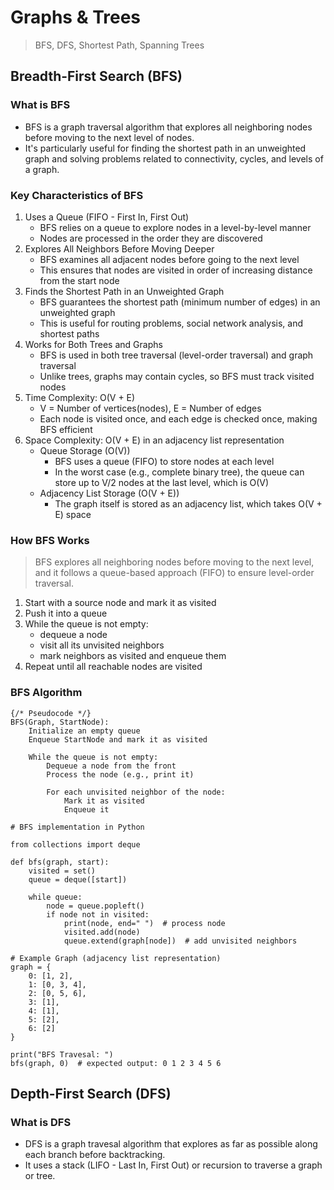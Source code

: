 # Graphs & Trees
> BFS, DFS, Shortest Path, Spanning Trees

## Breadth-First Search (BFS)

### What is BFS

- BFS is a graph traversal algorithm that explores all neighboring nodes before moving to the next level of nodes.
- It's particularly useful for finding the shortest path in an unweighted graph and solving problems related to connectivity, cycles, and levels of a graph. 

### Key Characteristics of BFS

1. Uses a Queue (FIFO - First In, First Out)
    - BFS relies on a queue to explore nodes in a level-by-level manner
    - Nodes are processed in the order they are discovered
2. Explores All Neighbors Before Moving Deeper
    - BFS examines all adjacent nodes before going to the next level
    - This ensures that nodes are visited in order of increasing distance from the start node
3. Finds the Shortest Path in an Unweighted Graph
    - BFS guarantees the shortest path (minimum number of edges) in an unweighted graph
    - This is useful for routing problems, social network analysis, and shortest paths
4. Works for Both Trees and Graphs
    - BFS is used in both tree traversal (level-order traversal) and graph traversal
    - Unlike trees, graphs may contain cycles, so BFS must track visited nodes
5. Time Complexity: O(V + E)
    - V = Number of vertices(nodes), E = Number of edges
    - Each node is visited once, and each edge is checked once, making BFS efficient
6. Space Complexity: O(V + E) in an adjacency list representation
    - Queue Storage (O(V))
        - BFS uses a queue (FIFO) to store nodes at each level
        - In the worst case (e.g., complete binary tree), the queue can store up to V/2 nodes at the last level, which is O(V)
    - Adjacency List Storage (O(V + E))
        - The graph itself is stored as an adjacency list, which takes O(V + E) space

### How BFS Works
> BFS explores all neighboring nodes before moving to the next level, and it follows a queue-based approach (FIFO) to ensure level-order traversal.

1. Start with a source node and mark it as visited
2. Push it into a queue
3. While the queue is not empty: 
    - dequeue a node
    - visit all its unvisited neighbors
    - mark neighbors as visited and enqueue them
4. Repeat until all reachable nodes are visited

### BFS Algorithm
```
{/* Pseudocode */}
BFS(Graph, StartNode): 
    Initialize an empty queue
    Enqueue StartNode and mark it as visited

    While the queue is not empty: 
        Dequeue a node from the front
        Process the node (e.g., print it)

        For each unvisited neighbor of the node: 
            Mark it as visited
            Enqueue it
```

```
# BFS implementation in Python

from collections import deque

def bfs(graph, start): 
    visited = set()
    queue = deque([start])

    while queue: 
        node = queue.popleft()
        if node not in visited: 
            print(node, end=" ")  # process node
            visited.add(node)
            queue.extend(graph[node])  # add unvisited neighbors

# Example Graph (adjacency list representation)
graph = {  
    0: [1, 2],
    1: [0, 3, 4],
    2: [0, 5, 6],
    3: [1],
    4: [1],
    5: [2],
    6: [2]
}

print("BFS Travesal: ")
bfs(graph, 0)  # expected output: 0 1 2 3 4 5 6
```


## Depth-First Search (DFS)

### What is DFS

- DFS is a graph travesal algorithm that explores as far as possible along each branch before backtracking. 
- It uses a stack (LIFO - Last In, First Out) or recursion to traverse a graph or tree.